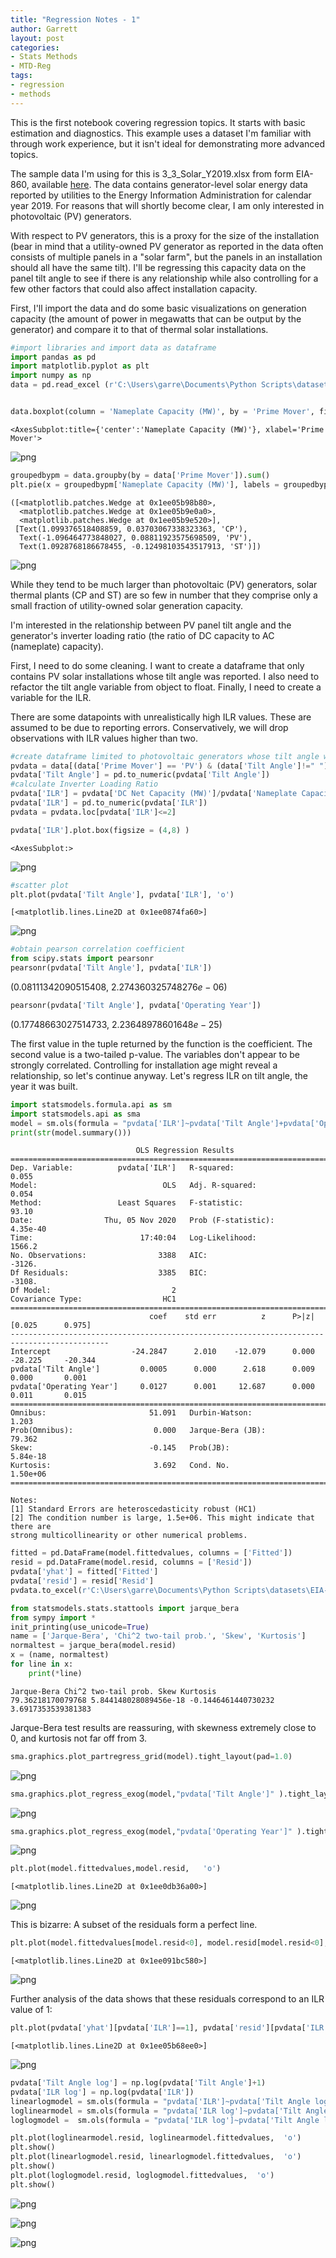 ```yaml
---
title: "Regression Notes - 1"
author: Garrett
layout: post
categories:
- Stats Methods
- MTD-Reg
tags:
- regression
- methods
---
```


This is the first notebook covering regression topics.  It starts with basic estimation and diagnostics.  This example uses a dataset I'm familiar with through work experience, but it isn't ideal for demonstrating more advanced topics.

The sample data I'm using for this is 3_3_Solar_Y2019.xlsx from form EIA-860, available [here](https://www.eia.gov/electricity/data/eia860/).  The data contains generator-level solar energy data reported by utilities to the Energy Information Administration for calendar year 2019.  For reasons that will shortly become clear, I am only interested in photovoltaic (PV) generators.

With respect to PV generators, this is a proxy for the size of the installation (bear in mind that a utility-owned PV generator as reported in the data often consists of multiple panels in a "solar farm", but the panels in an installation should all have the same tilt).  I'll be regressing this capacity data on the panel tilt angle to see if there is any relationship while also controlling for a few other factors that could also affect installation capacity. 

First, I'll import the data and do some basic visualizations on generation capacity (the amount of power in megawatts that can be output by the generator) and compare it to that of thermal solar installations.

```python
#import libraries and import data as dataframe
import pandas as pd
import matplotlib.pyplot as plt
import numpy as np
data = pd.read_excel (r'C:\Users\garre\Documents\Python Scripts\datasets\EIA-860\3_3_Solar_Y2019.xlsx', sheet_name = 'Operable', header=1)


```


```python

data.boxplot(column = 'Nameplate Capacity (MW)', by = 'Prime Mover', figsize = (4,8) )

```




    <AxesSubplot:title={'center':'Nameplate Capacity (MW)'}, xlabel='Prime Mover'>




    
![png](_posts\2020-10-30-regression-notebook-1/output__2_1.png)
    



```python
groupedbypm = data.groupby(by = data['Prime Mover']).sum()
plt.pie(x = groupedbypm['Nameplate Capacity (MW)'], labels = groupedbypm.index )
```




    ([<matplotlib.patches.Wedge at 0x1ee05b98b80>,
      <matplotlib.patches.Wedge at 0x1ee05b9e0a0>,
      <matplotlib.patches.Wedge at 0x1ee05b9e520>],
     [Text(1.099376518408859, 0.03703067338323363, 'CP'),
      Text(-1.096464773848027, 0.08811923575698509, 'PV'),
      Text(1.0928768186678455, -0.12498103543517913, 'ST')])




    
![png](_posts\2020-10-30-regression-notebook-1/output__3_1.png)
    


While they tend to be much larger than photovoltaic (PV) generators, solar thermal plants (CP and ST) are so few in number that they comprise only a small fraction of utility-owned solar generation capacity.

I'm interested in the relationship between PV panel tilt angle and the generator's inverter loading ratio (the ratio of DC capacity to AC (nameplate) capacity).

First, I need to do some cleaning.  I want to create a dataframe that only contains PV solar installations whose tilt angle was reported.  I also need to refactor the tilt angle variable from object to float.  Finally, I need to create a variable for the ILR.

There are some datapoints with unrealistically high ILR values.  These are assumed to be due to reporting errors.  Conservatively, we will drop observations with ILR values higher than two.


```python
#create dataframe limited to photovoltaic generators whose tilt angle was reported
pvdata = data[(data['Prime Mover'] == 'PV') & (data['Tilt Angle']!=" ")].copy()
pvdata['Tilt Angle'] = pd.to_numeric(pvdata['Tilt Angle'])
#calculate Inverter Loading Ratio
pvdata['ILR'] = pvdata['DC Net Capacity (MW)']/pvdata['Nameplate Capacity (MW)']
pvdata['ILR'] = pd.to_numeric(pvdata['ILR'])
pvdata = pvdata.loc[pvdata['ILR']<=2]
```


```python
pvdata['ILR'].plot.box(figsize = (4,8) )
```




    <AxesSubplot:>




    
![png](_posts\2020-10-30-regression-notebook-1/output__6_1.png)
    



```python
#scatter plot
plt.plot(pvdata['Tilt Angle'], pvdata['ILR'], 'o')
```




    [<matplotlib.lines.Line2D at 0x1ee0874fa60>]




    
![png](_posts\2020-10-30-regression-notebook-1/output__7_1.png)
    



```python
#obtain pearson correlation coefficient
from scipy.stats import pearsonr
pearsonr(pvdata['Tilt Angle'], pvdata['ILR'])
```




$\displaystyle \left( 0.08111342090515408, \  2.274360325748276e-06\right)$




```python
pearsonr(pvdata['Tilt Angle'], pvdata['Operating Year'])
```




$\displaystyle \left( 0.17748663027514733, \  2.23648978601648e-25\right)$



The first value in the tuple returned by the function is the coefficient.  The second value is a two-tailed p-value. The variables don't appear to be strongly correlated.  Controlling for  installation age might reveal a relationship, so let's continue anyway. Let's regress ILR on tilt angle, the year it was built.


```python
import statsmodels.formula.api as sm
import statsmodels.api as sma
model = sm.ols(formula = "pvdata['ILR']~pvdata['Tilt Angle']+pvdata['Operating Year']", data = pvdata).fit(cov_type='HC1')
print(str(model.summary()))
```

                                OLS Regression Results                            
    ==============================================================================
    Dep. Variable:          pvdata['ILR']   R-squared:                       0.055
    Model:                            OLS   Adj. R-squared:                  0.054
    Method:                 Least Squares   F-statistic:                     93.10
    Date:                Thu, 05 Nov 2020   Prob (F-statistic):           4.35e-40
    Time:                        17:40:04   Log-Likelihood:                 1566.2
    No. Observations:                3388   AIC:                            -3126.
    Df Residuals:                    3385   BIC:                            -3108.
    Df Model:                           2                                         
    Covariance Type:                  HC1                                         
    ============================================================================================
                                   coef    std err          z      P>|z|      [0.025      0.975]
    --------------------------------------------------------------------------------------------
    Intercept                  -24.2847      2.010    -12.079      0.000     -28.225     -20.344
    pvdata['Tilt Angle']         0.0005      0.000      2.618      0.009       0.000       0.001
    pvdata['Operating Year']     0.0127      0.001     12.687      0.000       0.011       0.015
    ==============================================================================
    Omnibus:                       51.091   Durbin-Watson:                   1.203
    Prob(Omnibus):                  0.000   Jarque-Bera (JB):               79.362
    Skew:                          -0.145   Prob(JB):                     5.84e-18
    Kurtosis:                       3.692   Cond. No.                     1.50e+06
    ==============================================================================
    
    Notes:
    [1] Standard Errors are heteroscedasticity robust (HC1)
    [2] The condition number is large, 1.5e+06. This might indicate that there are
    strong multicollinearity or other numerical problems.
    


```python
fitted = pd.DataFrame(model.fittedvalues, columns = ['Fitted'])
resid = pd.DataFrame(model.resid, columns = ['Resid'])
pvdata['yhat'] = fitted['Fitted']
pvdata['resid'] = resid['Resid']
pvdata.to_excel(r'C:\Users\garre\Documents\Python Scripts\datasets\EIA-860\post_reg_data.xlsx')
```


```python
from statsmodels.stats.stattools import jarque_bera
from sympy import *
init_printing(use_unicode=True)
name = ['Jarque-Bera', 'Chi^2 two-tail prob.', 'Skew', 'Kurtosis']
normaltest = jarque_bera(model.resid)
x = (name, normaltest)
for line in x:
    print(*line)
```

    Jarque-Bera Chi^2 two-tail prob. Skew Kurtosis
    79.36218170079768 5.844148028089456e-18 -0.1446461440730232 3.6917353539381383
    

Jarque-Bera test results are reassuring, with skewness extremely close to 0, and kurtosis not far off from 3.


```python
sma.graphics.plot_partregress_grid(model).tight_layout(pad=1.0)
```


    
![png](_posts\2020-10-30-regression-notebook-1/output__15_0.png)
    



```python
sma.graphics.plot_regress_exog(model,"pvdata['Tilt Angle']" ).tight_layout(pad=1.0)
```


    
![png](_posts\2020-10-30-regression-notebook-1/output__16_0.png)
    



```python
sma.graphics.plot_regress_exog(model,"pvdata['Operating Year']" ).tight_layout(pad=1.0)
```


    
![png](_posts\2020-10-30-regression-notebook-1/output__17_0.png)
    



```python
plt.plot(model.fittedvalues,model.resid,   'o')
```




    [<matplotlib.lines.Line2D at 0x1ee0db36a00>]




    
![png](_posts\2020-10-30-regression-notebook-1/output__18_1.png)
    


This is bizarre:  A subset of the residuals form a perfect line.


```python
plt.plot(model.fittedvalues[model.resid<0], model.resid[model.resid<0],   'o')
```




    [<matplotlib.lines.Line2D at 0x1ee091bc580>]




    
![png](_posts\2020-10-30-regression-notebook-1/output__20_1.png)
    


Further analysis of the data shows that these residuals correspond to an ILR value of 1:


```python
plt.plot(pvdata['yhat'][pvdata['ILR']==1], pvdata['resid'][pvdata['ILR']==1],  'o')
```




    [<matplotlib.lines.Line2D at 0x1ee05b68ee0>]




    
![png](_posts\2020-10-30-regression-notebook-1/output__22_1.png)
    



```python
pvdata['Tilt Angle log'] = np.log(pvdata['Tilt Angle']+1)
pvdata['ILR log'] = np.log(pvdata['ILR'])
linearlogmodel = sm.ols(formula = "pvdata['ILR']~pvdata['Tilt Angle log']+pvdata['Operating Year']+pvdata['Crystalline Silicon?']", data = pvdata).fit()
loglinearmodel = sm.ols(formula = "pvdata['ILR log']~pvdata['Tilt Angle']+pvdata['Operating Year']+pvdata['Crystalline Silicon?']", data = pvdata).fit()
loglogmodel =  sm.ols(formula = "pvdata['ILR log']~pvdata['Tilt Angle log']+pvdata['Operating Year']+pvdata['Crystalline Silicon?']", data = pvdata).fit()
```


```python
plt.plot(loglinearmodel.resid, loglinearmodel.fittedvalues,  'o')
plt.show()
plt.plot(linearlogmodel.resid, linearlogmodel.fittedvalues,  'o')
plt.show()
plt.plot(loglogmodel.resid, loglogmodel.fittedvalues,  'o')
plt.show()
```


    
![png](_posts\2020-10-30-regression-notebook-1/output__24_0.png)
    



    
![png](_posts\2020-10-30-regression-notebook-1/output__24_1.png)
    



    
![png](_posts\2020-10-30-regression-notebook-1/output__24_2.png)
    



```python

```
